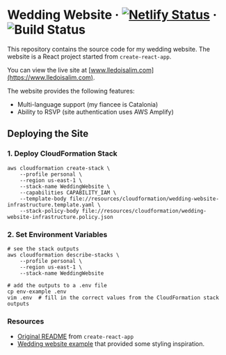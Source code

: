 # Wedding Website &middot; [![Netlify Status](https://api.netlify.com/api/v1/badges/30ceef6f-c803-48a1-8b05-832c1412a8cc/deploy-status)](https://app.netlify.com/sites/lledoisalim/deploys) &middot; ![Build Status](https://travis-ci.org/salimhamed/wedding-website.svg?branch=master)

This repository contains the source code for my wedding website. The website is a React project started from `create-react-app`.

You can view the live site at [www.lledoisalim.com](https://www.lledoisalim.com).

The website provides the following features:

-   Multi-language support (my fiancee is Catalonia)
-   Ability to RSVP (site authentication uses AWS Amplify)

## Deploying the Site

### 1. Deploy CloudFormation Stack

```shell script
aws cloudformation create-stack \
    --profile personal \
    --region us-east-1 \
    --stack-name WeddingWebsite \
    --capabilities CAPABILITY_IAM \
    --template-body file://resources/cloudformation/wedding-website-infrastructure.template.yaml \
    --stack-policy-body file://resources/cloudformation/wedding-website-infrastructure.policy.json
```

### 2. Set Environment Variables

```shell script
# see the stack outputs
aws cloudformation describe-stacks \
    --profile personal \
    --region us-east-1 \
    --stack-name WeddingWebsite

# add the outputs to a .env file
cp env-example .env
vim .env  # fill in the correct values from the CloudFormation stack outputs
```

### Resources

-   [Original README](docs/create-react-app.md) from `create-react-app`
-   [Wedding website example](https://www.zola.com/wedding/sample-lyons-navy) that provided some styling inspiration.
